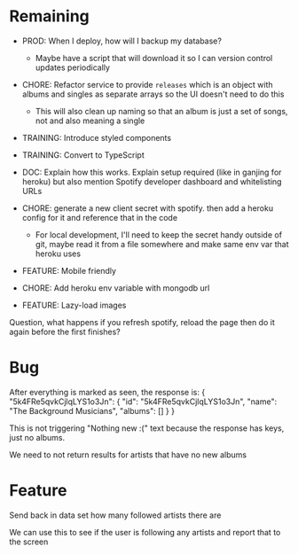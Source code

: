 # Remaining

* PROD: When I deploy, how will I backup my database?
    * Maybe have a script that will download it so I can version control updates periodically

* CHORE: Refactor service to provide `releases` which is an object with albums and singles as separate arrays so the UI doesn't need to do this
    * This will also clean up naming so that an album is just a set of songs, not and also meaning a single

* TRAINING: Introduce styled components

* TRAINING: Convert to TypeScript

* DOC: Explain how this works. Explain setup required (like in ganjing for heroku) but also mention Spotify developer dashboard and whitelisting URLs

* CHORE: generate a new client secret with spotify. then add a heroku config for it and reference that in the code
    * For local development, I'll need to keep the secret handy outside of git, maybe read it from a file somewhere and make same env var that heroku uses

* FEATURE: Mobile friendly

* CHORE: Add heroku env variable with mongodb url

* FEATURE: Lazy-load images

Question, what happens if you refresh spotify, reload the page then do it again before the first finishes?

# Bug
After everything is marked as seen, the response is:
{
    "5k4FRe5qvkCjlqLYS1o3Jn": {
        "id": "5k4FRe5qvkCjlqLYS1o3Jn",
        "name": "The Background Musicians",
        "albums": []
    }
}

This is not triggering "Nothing new :(" text because the response has keys, just no albums.

We need to not return results for artists that have no new albums


# Feature
Send back in data set how many followed artists there are

We can use this to see if the user is following any artists and report that to the screen

